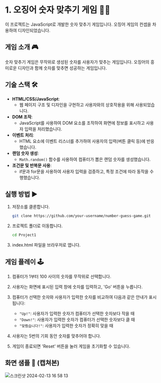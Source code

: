 # 1. 오징어 숫자 맞추기 게임 🐙🔢

이 프로젝트는 JavaScript로 개발한 숫자 맞추기 게임입니다. 오징어 게임의 컨셉을 차용하여 디자인되었습니다.

## 게임 소개 🎮

숫자 맞추기 게임은 무작위로 생성된 숫자를 사용자가 맞추는 게임입니다. 오징어의 흥미로운 디자인과 함께 숫자를 맞추면 성공하는 게임입니다.

## 기술 스택 🛠️

- **HTML/CSS/JavaScript**: 
  - 웹 페이지 구조 및 디자인을 구현하고 사용자와의 상호작용을 위해 사용되었습니다.
- **DOM 조작**: 
  - JavaScript를 사용하여 DOM 요소를 조작하여 화면에 정보를 표시하고 사용자 입력을 처리했습니다.
- **이벤트 처리**: 
  - HTML 요소에 이벤트 리스너를 추가하여 사용자의 입력(버튼 클릭 등)에 반응했습니다.
- **랜덤 숫자 생성**: 
  - `Math.random()` 함수를 사용하여 컴퓨터가 뽑은 랜덤 숫자를 생성했습니다.
- **조건문 및 반복문 사용**: 
  - if문과 for문을 사용하여 사용자 입력을 검증하고, 특정 조건에 따라 동작을 수행했습니다.

## 실행 방법 ▶️

1. 저장소를 클론합니다.
   ```bash
   git clone https://github.com/your-username/number-guess-game.git
2. 프로젝트 폴더로 이동합니다.
   ```bash
   cd Project1
3. index.html 파일을 브라우저로 엽니다.

## 게임 플레이 🕹️

1. 컴퓨터가 1부터 100 사이의 숫자를 무작위로 선택합니다.

2. 사용자는 화면에 표시된 입력 창에 숫자를 입력하고, 'Go' 버튼을 누릅니다.

3. 컴퓨터가 선택한 숫자와 사용자가 입력한 숫자를 비교하여 다음과 같은 안내가 표시됩니다:
   - `"Up!"`: 사용자가 입력한 숫자가 컴퓨터가 선택한 숫자보다 작을 때
   - `"Down!"`: 사용자가 입력한 숫자가 컴퓨터가 선택한 숫자보다 클 때
   - `"맞췄습니다!"`: 사용자가 입력한 숫자가 정확히 맞을 때

4. 사용자는 5번의 기회 동안 숫자를 맞추어야 합니다.


5. 게임이 종료되면 'Reset' 버튼을 눌러 게임을 초기화할 수 있습니다.

## 화면 샘플 📸 (캡쳐본)

![스크린샷 2024-02-13 16 58 13](https://github.com/junhyeok0703/Js_Project/assets/101074298/56ddf931-6f24-4000-a67e-bb9e46976a77)
